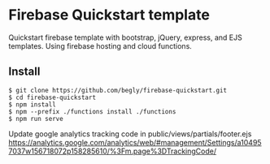 # Firebase Quickstart template
Quickstart firebase template with bootstrap, jQuery, express, and EJS templates. Using firebase hosting and cloud functions.

## Install
```
$ git clone https://github.com/begly/firebase-quickstart.git
$ cd firebase-quickstart
$ npm install
$ npm --prefix ./functions install ./functions
$ npm run serve
```

Update google analytics tracking code in public/views/partials/footer.ejs
https://analytics.google.com/analytics/web/#management/Settings/a104957037w156718072p158285610/%3Fm.page%3DTrackingCode/
